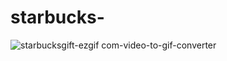 # starbucks-

![starbucksgift-ezgif com-video-to-gif-converter](https://github.com/user-attachments/assets/68fae29a-f5d2-4c8b-83bf-9844220bbc5d)
